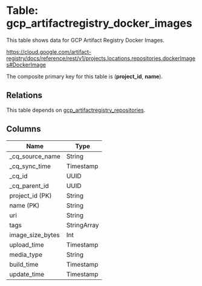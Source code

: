 # Table: gcp_artifactregistry_docker_images

This table shows data for GCP Artifact Registry Docker Images.

https://cloud.google.com/artifact-registry/docs/reference/rest/v1/projects.locations.repositories.dockerImages#DockerImage

The composite primary key for this table is (**project_id**, **name**).

## Relations

This table depends on [gcp_artifactregistry_repositories](gcp_artifactregistry_repositories).

## Columns

| Name          | Type          |
| ------------- | ------------- |
|_cq_source_name|String|
|_cq_sync_time|Timestamp|
|_cq_id|UUID|
|_cq_parent_id|UUID|
|project_id (PK)|String|
|name (PK)|String|
|uri|String|
|tags|StringArray|
|image_size_bytes|Int|
|upload_time|Timestamp|
|media_type|String|
|build_time|Timestamp|
|update_time|Timestamp|